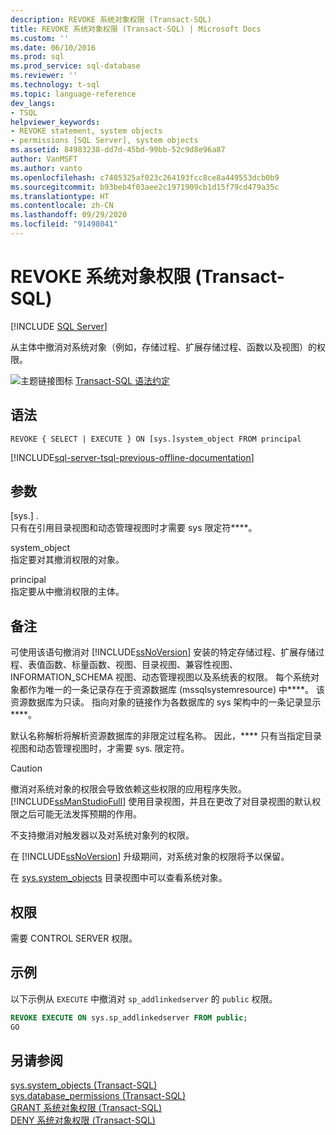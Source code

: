 ```yaml
---
description: REVOKE 系统对象权限 (Transact-SQL)
title: REVOKE 系统对象权限 (Transact-SQL) | Microsoft Docs
ms.custom: ''
ms.date: 06/10/2016
ms.prod: sql
ms.prod_service: sql-database
ms.reviewer: ''
ms.technology: t-sql
ms.topic: language-reference
dev_langs:
- TSQL
helpviewer_keywords:
- REVOKE statement, system objects
- permissions [SQL Server], system objects
ms.assetid: 84983238-dd7d-45bd-99bb-52c9d8e96a87
author: VanMSFT
ms.author: vanto
ms.openlocfilehash: c7485325af023c264193fcc8ce8a449553dcb0b9
ms.sourcegitcommit: b93beb4f03aee2c1971909cb1d15f79cd479a35c
ms.translationtype: HT
ms.contentlocale: zh-CN
ms.lasthandoff: 09/29/2020
ms.locfileid: "91498041"
---
```

# <a name="revoke-system-object-permissions-transact-sql"></a>REVOKE 系统对象权限 (Transact-SQL)
[!INCLUDE [SQL Server](../../includes/applies-to-version/sqlserver.md)]

  从主体中撤消对系统对象（例如，存储过程、扩展存储过程、函数以及视图）的权限。  
  
 ![主题链接图标](../../database-engine/configure-windows/media/topic-link.gif "“主题链接”图标") [Transact-SQL 语法约定](../../t-sql/language-elements/transact-sql-syntax-conventions-transact-sql.md)  
  
## <a name="syntax"></a>语法  
  
```syntaxsql
REVOKE { SELECT | EXECUTE } ON [sys.]system_object FROM principal   
```  
  
[!INCLUDE[sql-server-tsql-previous-offline-documentation](../../includes/sql-server-tsql-previous-offline-documentation.md)]

## <a name="arguments"></a>参数
 [sys.] .  
 只有在引用目录视图和动态管理视图时才需要 sys 限定符****。  
  
 system_object  
 指定要对其撤消权限的对象。  
  
 principal  
 指定要从中撤消权限的主体。  
  
## <a name="remarks"></a>备注  
 可使用该语句撤消对 [!INCLUDE[ssNoVersion](../../includes/ssnoversion-md.md)] 安装的特定存储过程、扩展存储过程、表值函数、标量函数、视图、目录视图、兼容性视图、INFORMATION_SCHEMA 视图、动态管理视图以及系统表的权限。 每个系统对象都作为唯一的一条记录存在于资源数据库 (mssqlsystemresource) 中****。 该资源数据库为只读。 指向对象的链接作为各数据库的 sys 架构中的一条记录显示****。  
  
 默认名称解析将解析资源数据库的非限定过程名称。 因此，**** 只有当指定目录视图和动态管理视图时，才需要 sys. 限定符。  
  
> [!CAUTION]  
>  撤消对系统对象的权限会导致依赖这些权限的应用程序失败。 [!INCLUDE[ssManStudioFull](../../includes/ssmanstudiofull-md.md)] 使用目录视图，并且在更改了对目录视图的默认权限之后可能无法发挥预期的作用。  
  
 不支持撤消对触发器以及对系统对象列的权限。  
  
 在 [!INCLUDE[ssNoVersion](../../includes/ssnoversion-md.md)] 升级期间，对系统对象的权限将予以保留。  
  
 在 [sys.system_objects](../../relational-databases/system-catalog-views/sys-system-objects-transact-sql.md) 目录视图中可以查看系统对象。  
  
## <a name="permissions"></a>权限  
 需要 CONTROL SERVER 权限。  
  
## <a name="examples"></a>示例  
 以下示例从 `EXECUTE` 中撤消对 `sp_addlinkedserver` 的 `public` 权限。  
  
```sql  
REVOKE EXECUTE ON sys.sp_addlinkedserver FROM public;  
GO  
```  
  
## <a name="see-also"></a>另请参阅  
 [sys.system_objects (Transact-SQL)](../../relational-databases/system-catalog-views/sys-system-objects-transact-sql.md)   
 [sys.database_permissions (Transact-SQL)](../../relational-databases/system-catalog-views/sys-database-permissions-transact-sql.md)   
 [GRANT 系统对象权限 (Transact-SQL)](../../t-sql/statements/grant-system-object-permissions-transact-sql.md)   
 [DENY 系统对象权限 (Transact-SQL)](../../t-sql/statements/deny-system-object-permissions-transact-sql.md)  
  
  
